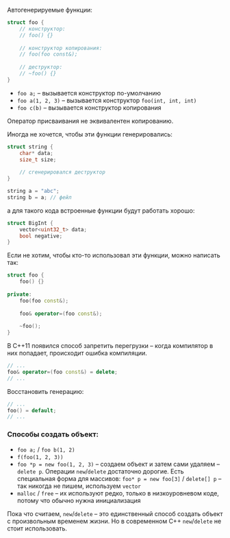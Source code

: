 Автогенерируемые функции:

```cpp
struct foo {
    // конструктор:
    // foo() {}
    
    // конструктор копирования:
    // foo(foo const&);
    
    // деструктор:
    // ~foo() {}
}
```

* `foo a;` – вызывается конструктор по-умолчанию
* `foo a(1, 2, 3)` – вызывается конструктор `foo(int, int, int)`
* `foo c(b)` – вызывается конструктор копирования

Оператор присваивания не эквивалентен копированию.

Иногда не хочется, чтобы эти функции генерировались:

```cpp
struct string {
    char* data;
    size_t size;
    
    // сгенерировался деструктор
}

string a = "abc";
string b = a; // фейл
```

а для такого кода встроенные функции будут работать хорошо:

```cpp
struct BigInt {
    vector<uint32_t> data;
    bool negative;
}
```

Если не хотим, чтобы кто-то использовал эти функции, можно написать так:

```cpp
struct foo {
    foo() {}
    
private:
    foo(foo const&);
    
    foo& operator=(foo const&);
    
    ~foo();
}
```

В C++11 появился способ запретить перегрузки – когда компилятор в них попадает, происходит ошибка компиляции.

```cpp
// ...
foo& operator=(foo const&) = delete;
// ...
```

Восстановить генерацию:

```cpp
// ...
foo() = default;
// ...
```

### Способы создать объект:
* `foo a;` / `foo b(1, 2)`
* `f(foo(1, 2, 3))`
* `foo *p = new foo(1, 2, 3)` – создаем объект и затем сами удаляем – `delete p`. 
Операции `new`/`delete` достаточно дорогие. Есть специальная форма для массивов: `foo* p = new foo[3]` / `delete[] p` – так никогда не пишем, используем `vector`
* `malloc` / `free` – их используют редко, только в низкоуровневом коде, потому что обычно нужна инициализация

Пока что считаем, `new`/`delete` – это единственный способ создать объект с произвольным временем жизни.
Но в современном C++ `new`/`delete` не стоит использовать.  